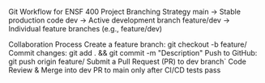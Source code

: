 Git Workflow for ENSF 400 Project
Branching Strategy
main → Stable production code
dev → Active development branch
feature/dev → Individual feature branches (e.g., feature/dev)

Collaboration Process
Create a feature branch: git checkout -b feature/<name>
Commit changes: git add . && git commit -m "Description"
Push to GitHub: git push origin feature/<name>
Submit a Pull Request (PR) to dev branch`
Code Review & Merge into dev
PR to main only after CI/CD tests pass